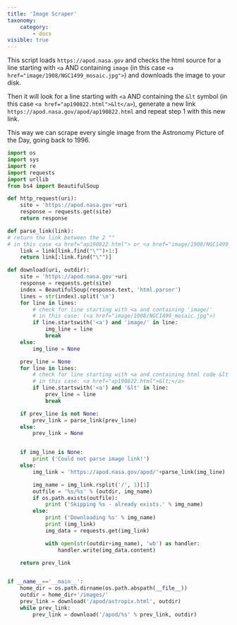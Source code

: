 ```yaml
---
title: 'Image Scraper'
taxonomy:
    category:
        - docs
visible: true
---
```


This script loads ```https://apod.nasa.gov``` and checks the html source for a line starting with ```<a``` AND containing ```image``` (in this case ```<a href="image/1908/NGC1499_mosaic.jpg">```) and downloads the image to your disk.

Then it will look for a line starting with ```<a``` AND containing the ```&lt``` symbol (in this case ```<a href="ap190822.html">&lt</a>```), generate a new link ```https://apod.nasa.gov/apod/ap190822.html``` and repeat step 1 with this new link.


This way we can scrape every single image from the Astronomy Picture of the Day, going back to 1996.

```python
import os
import sys
import re
import requests
import urllib
from bs4 import BeautifulSoup

def http_request(uri):
    site = 'https://apod.nasa.gov'+uri
    response = requests.get(site)
    return response

def parse_link(link):
# return the link between the 2 ""
# in this case <a href="ap190822.html"> or <a href="image/1908/NGC1499_mosaic.jpg">
    link = link[link.find("\"")+1:]
    return link[:link.find("\"")]

def download(uri, outdir):
    site = 'https://apod.nasa.gov'+uri
    response = requests.get(site)
    index = BeautifulSoup(response.text, 'html.parser')
    lines = str(index).split('\n')
    for line in lines:
        # check for line starting with <a and containing 'image/'
        # in this case: (<a href="image/1908/NGC1499_mosaic.jpg">)
        if line.startswith('<a') and 'image/' in line:
            img_line = line
            break
    else:
        img_line = None

    prev_line = None
    for line in lines:
        # check for line starting with <a and containing html code &lt which stands for '<'
        # in this case: <a href="ap190822.html">&lt;</a>
        if line.startswith('<a') and '&lt' in line:
            prev_line = line
            break

    if prev_line is not None:
        prev_link = parse_link(prev_line)
    else:
        prev_link = None


    if img_line is None:
        print ('Could not parse image link!')
    else:
        img_link = 'https://apod.nasa.gov/apod/'+parse_link(img_line)

        img_name = img_link.rsplit('/', 1)[1]
        outfile = '%s/%s' % (outdir, img_name)
        if os.path.exists(outfile):
            print ('Skipping %s - already exists.' % img_name)
        else:
            print ('Downloading %s' % img_name)
            print (img_link)
            img_data = requests.get(img_link)

            with open(str(outdir+img_name), 'wb') as handler:
                handler.write(img_data.content)

    return prev_link


if __name__=='__main__':
    home_dir = os.path.dirname(os.path.abspath(__file__))
    outdir = home_dir+'/images/'
    prev_link = download('/apod/astropix.html', outdir)
    while prev_link:
        prev_link = download('/apod/%s' % prev_link, outdir)
```